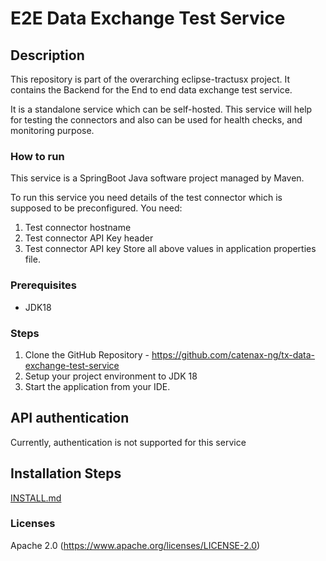 # E2E Data Exchange Test Service


## Description

This repository is part of the overarching eclipse-tractusx project. It contains the Backend for the End to end data exchange test service.

It is a standalone service which can be self-hosted.
This service will help for testing the connectors and also can be used for health checks, and monitoring purpose.

### How to run

This service is a SpringBoot Java software project managed by Maven.

To run this service you need details of the test connector which is supposed to be preconfigured.
You need:
1. Test connector hostname
2. Test connector API Key header
3. Test connector API key
Store all above values in application properties file.

### Prerequisites
- JDK18

### Steps
1. Clone the GitHub Repository - https://github.com/catenax-ng/tx-data-exchange-test-service
2. Setup your project environment to JDK 18
3. Start the application from your IDE.

## API authentication
Currently, authentication is not supported for this service


## Installation Steps

[INSTALL.md](INSTALL.md)


### Licenses
Apache 2.0 (https://www.apache.org/licenses/LICENSE-2.0)